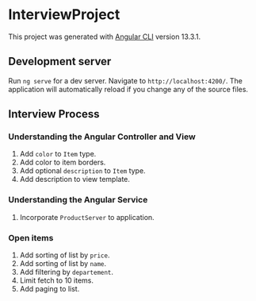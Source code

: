 # InterviewProject

This project was generated with [Angular CLI](https://github.com/angular/angular-cli) version 13.3.1.

## Development server

Run `ng serve` for a dev server. Navigate to `http://localhost:4200/`. The application will automatically reload if you change any of the source files.

## Interview Process

### Understanding the Angular Controller and View
1. Add `color` to `Item` type.
2. Add color to item borders.
3. Add optional `description` to `Item` type.
4. Add description to view template.

### Understanding the Angular Service
1. Incorporate `ProductServer` to application.

### Open items
1. Add sorting of list by `price`.
2. Add sorting of list by `name`.
3. Add filtering by `departement`.
4. Limit fetch to 10 items.
5. Add paging to list.
